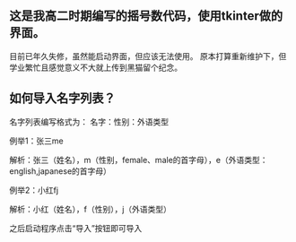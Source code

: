 <html lang="en"><head>
    <meta charset="UTF-8">
<body marginheight="0"><h2>这是我高二时期编写的摇号数代码，使用tkinter做的界面。</h2>
<p>目前已年久失修，虽然能启动界面，但应该无法使用。
原本打算重新维护下，但学业繁忙且感觉意义不大就上传到黑猫留个纪念。
</p>
<h2>如何导入名字列表？</h2>
<p>名字列表编写格式为：
名字：性别：外语类型

</p>
<p>例举1：张三me

</p>
<p>解析：张三（姓名），m（性别，female、male的首字母），e（外语类型：english,japanese的首字母）

</p>
<p>例举2：小红fj

</p>
<p>解析：小红（姓名），f（性别），j（外语类型）
</p>
<p>之后启动程序点击“导入”按钮即可导入
</body><div id="transmart-crx-shadow-root" style="all: initial;"></div></html>
